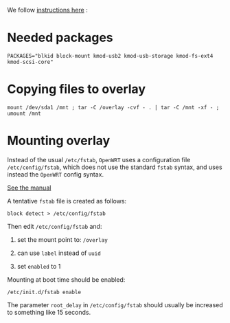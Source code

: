 We follow [instructions here](https://wiki.openwrt.org/doc/howto/extroot) :

Needed packages
===============

    PACKAGES="blkid block-mount kmod-usb2 kmod-usb-storage kmod-fs-ext4 kmod-scsi-core"

Copying files to overlay
========================

    mount /dev/sda1 /mnt ; tar -C /overlay -cvf - . | tar -C /mnt -xf - ; umount /mnt

Mounting overlay
================

Instead of the usual `/etc/fstab`, `OpenWRT` uses a configuration file `/etc/config/fstab`, which
does not use the standard `fstab` syntax, and uses instead the `OpenWRT` config syntax.

[See the manual](https://wiki.openwrt.org/doc/uci/fstab)

A tentative `fstab` file is created as follows:

    block detect > /etc/config/fstab

Then edit `/etc/config/fstab` and:

1. set the mount point to: `/overlay` 

2. can use `label` instead of `uuid` 

3. set `enabled` to 1

Mounting at boot time should be enabled:

    /etc/init.d/fstab enable

The parameter `root_delay` in `/etc/config/fstab` should usually be increased to something like 15 seconds.
